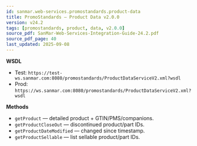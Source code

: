 ```yaml
---
id: sanmar.web-services.promostandards.product-data
title: PromoStandards — Product Data v2.0.0
version: v24.2
tags: [promostandards, product, data, v2.0.0]
source_pdf: SanMar-Web-Services-Integration-Guide-24.2.pdf
source_pdf_page: 40
last_updated: 2025-09-08
---
```


**WSDL**
- Test: `https://test-ws.sanmar.com:8080/promostandards/ProductDataServiceV2.xml?wsdl`
- Prod: `https://ws.sanmar.com:8080/promostandards/ProductDataServiceV2.xml?wsdl`

**Methods**
- `getProduct` — detailed product + GTIN/PMS/companions.
- `getProductCloseOut` — discontinued product/part IDs.
- `getProductDateModified` — changed since timestamp.
- `getProductSellable` — list sellable product/part IDs.
